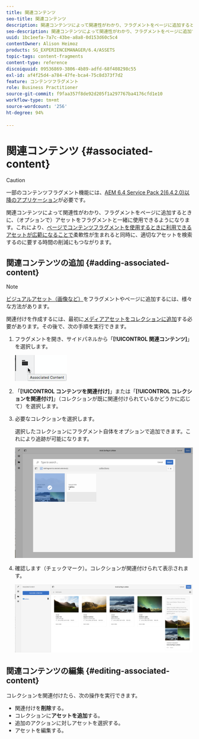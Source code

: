 ```yaml
---
title: 関連コンテンツ
seo-title: 関連コンテンツ
description: 関連コンテンツによって関連性がわかり、フラグメントをページに追加するときに、（オプションで）アセットをフラグメントと一緒に使用できるようになります。
seo-description: 関連コンテンツによって関連性がわかり、フラグメントをページに追加するときに、（オプションで）アセットをフラグメントと一緒に使用できるようになります。
uuid: 1bc1eefa-7a7c-43be-a8a8-0d153d60c5c4
contentOwner: Alison Heimoz
products: SG_EXPERIENCEMANAGER/6.4/ASSETS
topic-tags: content-fragments
content-type: reference
discoiquuid: 09536869-3806-4b89-adfd-68f408298c55
exl-id: af4f25d4-a784-47fe-bca4-75c8d373f7d2
feature: コンテンツフラグメント
role: Business Practitioner
source-git-commit: f9faa357f8de92d205f1a297767ba4176cfd1e10
workflow-type: tm+mt
source-wordcount: '256'
ht-degree: 94%

---
```


# 関連コンテンツ {#associated-content}

>[!CAUTION]
>
>一部のコンテンツフラグメント機能には、[AEM 6.4 Service Pack 2(6.4.2.0)以降のアプリケーション](/help/release-notes/sp-release-notes.md)が必要です。

関連コンテンツによって関連性がわかり、フラグメントをページに追加するときに、（オプションで）アセットをフラグメントと一緒に使用できるようになります。これにより、[ページでコンテンツフラグメントを使用するときに利用できるアセットが広範になることで](/help/sites-authoring/content-fragments.md#using-associated-content)柔軟性が生まれると同時に、適切なアセットを検索するのに要する時間の削減にもつながります。

## 関連コンテンツの追加 {#adding-associated-content}

>[!NOTE]
>
>[ビジュアルアセット（画像など）](content-fragments.md#fragments-with-visual-assets)をフラグメントやページに追加するには、様々な方法があります。

関連付けを作成するには、最初に[メディアアセットをコレクションに追加](managing-collections-touch-ui.md#adding-assets-to-a-collection)する必要があります。その後で、次の手順を実行できます。

1. フラグメントを開き、サイドパネルから「**[!UICONTROL 関連コンテンツ]**」を選択します。

   ![chlimage_1-207](assets/chlimage_1-207.png)

1. 「**[!UICONTROL コンテンツを関連付け]**」または「**[!UICONTROL コレクションを関連付け]**」（コレクションが既に関連付けられているかどうかに応じて）を選択します。
1. 必要なコレクションを選択します。

   選択したコレクションにフラグメント自体をオプションで追加できます。これにより追跡が可能になります。

   ![cfm-6420-04](assets/cfm-6420-04.png)

1. 確認します（チェックマーク）。コレクションが関連付けられて表示されます。

   ![cfm-6420-05](assets/cfm-6420-05.png)

## 関連コンテンツの編集 {#editing-associated-content}

コレクションを関連付けたら、次の操作を実行できます。

* 関連付けを&#x200B;**削除**&#x200B;する。
* コレクションに&#x200B;**アセットを追加**&#x200B;する。
* 追加のアクションに対しアセットを選択する。
* アセットを編集する。
